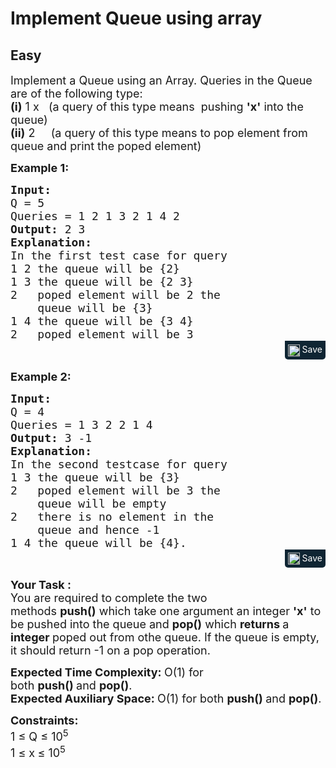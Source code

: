 # Implement Queue using array
## Easy
<div class="problems_problem_content__Xm_eO"><p><span style="font-size:18px">Implement a Queue using an Array. Queries in the Queue are of the following type:<br>
<strong>(i)</strong>&nbsp;1 x&nbsp; &nbsp;(a query of this type means&nbsp;&nbsp;pushing&nbsp;<strong>'x'</strong>&nbsp;into the queue)<br>
<strong>(ii)</strong>&nbsp;2 &nbsp; &nbsp; (a query of this type means to pop&nbsp;element from queue and print the poped element)</span></p>

<p><span style="font-size:18px"><strong>Example 1:</strong></span></p>

<pre style="margin-bottom: 0px;"><span style="font-size:18px"><strong>Input:
</strong>Q = 5
Queries = 1 2 1 3 2 1 4 2
<strong>Output: </strong>2&nbsp;3<strong>
Explanation:
</strong>In the first test case for query&nbsp;
1 2 the queue will be {2}
1 3 the queue will be {2 3}
2 &nbsp; poped element will be 2 the 
    queue will be {3}
1 4 the queue will be {3 4}
2 &nbsp; poped element will be 3&nbsp;</span>
</pre><div class="saveCodeBtnTag" style="text-align:right; margin-bottom:17px;"><span class="saveCodeBtnSpan saveCodeBtnTag" style="background:#0f2533; padding: 5px; border-radius: 0 0 5px 5px;  display: inline-block;" onmouseover="this.style=`background:#797979;;padding: 5px; border-radius: 0 0 5px 5px;  display: inline-block;`" ;="" onmouseout="this.style=`background:#0f2533; padding: 5px; border-radius: 0 0 5px 5px;  display: inline-block;`;"><a src="?&amp;url=https://practice.geeksforgeeks.org/problems/implement-queue-using-array/1&amp;title=Implement%20Queue%20using%20array%20%7C%20Practice%20%7C%20GeeksforGeeks&amp;hashtags=&amp;code=Input%3A%0AQ%20%3D%205%0AQueries%20%3D%201%202%201%203%202%201%204%202%0AOutput%3A%202%C2%A03%0AExplanation%3A%0AIn%20the%20first%20test%20case%20for%20query%C2%A0%0A1%202%20the%20queue%20will%20be%20%7B2%7D%0A1%203%20the%20queue%20will%20be%20%7B2%203%7D%0A2%20%C2%A0%20poped%20element%20will%20be%202%20the%20%0A%20%20%20%20queue%20will%20be%20%7B3%7D%0A1%204%20the%20queue%20will%20be%20%7B3%204%7D%0A2%20%C2%A0%20poped%20element%20will%20be%203%C2%A0%0A" class="saveCodeBtn saveCodeBtnTag" style="color: white; text-decoration: none; text-shadow: none; background-color: transparent;"><img src="chrome-extension://annlhfjgbkfmbbejkbdpgbmpbcjnehbb/images/saveicon.png" style="margin:0; display: inline-block; vertical-align: middle; height: 19px; width: 19px;background: #ffffff00; border: none;" class="saveCodeBtnTag"> Save</a><a></a></span></div>

<p><span style="font-size:18px"><strong>Example 2:</strong></span></p>

<pre style="margin-bottom: 0px;"><span style="font-size:18px"><strong>Input:
</strong>Q = 4
Queries = 1 3 2 2 1 4 &nbsp; 
<strong>Output: </strong>3 -1<strong>
Explanation:
</strong>In the second testcase for query&nbsp;
1 3 the queue will be {3}
2&nbsp; &nbsp;poped element will be 3 the
&nbsp;   queue will be empty
2&nbsp; &nbsp;there is no element in the
&nbsp;   queue and hence -1
1 4 the queue will be {4}.&nbsp;</span></pre><div class="saveCodeBtnTag" style="text-align:right; margin-bottom:17px;"><span class="saveCodeBtnSpan saveCodeBtnTag" style="background: rgb(15, 37, 51); padding: 5px; border-radius: 0px 0px 5px 5px; display: inline-block;" onmouseover="this.style=`background:#797979;;padding: 5px; border-radius: 0 0 5px 5px;  display: inline-block;`" ;="" onmouseout="this.style=`background:#0f2533; padding: 5px; border-radius: 0 0 5px 5px;  display: inline-block;`;"><a src="?&amp;url=https://practice.geeksforgeeks.org/problems/implement-queue-using-array/1&amp;title=Implement%20Queue%20using%20array%20%7C%20Practice%20%7C%20GeeksforGeeks&amp;hashtags=&amp;code=Input%3A%0AQ%20%3D%204%0AQueries%20%3D%201%203%202%202%201%204%20%C2%A0%20%0AOutput%3A%203%20-1%0AExplanation%3A%0AIn%20the%20second%20testcase%20for%20query%C2%A0%0A1%203%20the%20queue%20will%20be%20%7B3%7D%0A2%C2%A0%20%C2%A0poped%20element%20will%20be%203%20the%0A%C2%A0%20%20%20queue%20will%20be%20empty%0A2%C2%A0%20%C2%A0there%20is%20no%20element%20in%20the%0A%C2%A0%20%20%20queue%20and%20hence%20-1%0A1%204%20the%20queue%20will%20be%20%7B4%7D.%C2%A0" class="saveCodeBtn saveCodeBtnTag" style="color: white; text-decoration: none; text-shadow: none; background-color: transparent;"><img src="chrome-extension://annlhfjgbkfmbbejkbdpgbmpbcjnehbb/images/saveicon.png" style="margin:0; display: inline-block; vertical-align: middle; height: 19px; width: 19px;background: #ffffff00; border: none;" class="saveCodeBtnTag"> Save</a><a></a></span></div>

<p><span style="font-size:18px"><strong>Your Task :</strong><br>
You are required to complete the two methods&nbsp;<strong>push()</strong>&nbsp;which take one argument an integer&nbsp;<strong>'x'</strong>&nbsp;to be pushed into the queue&nbsp;and&nbsp;<strong>pop()</strong>&nbsp;which <strong>returns </strong>a <strong>integer&nbsp;</strong>poped out from othe queue. If the queue is empty, it should return -1 on a pop operation.&nbsp;</span></p>

<p><span style="font-size:18px"><strong>Expected Time Complexity:&nbsp;</strong>O(1) for both&nbsp;<strong>push()&nbsp;</strong>and&nbsp;<strong>pop()</strong>.<br>
<strong>Expected Auxiliary Space:&nbsp;</strong>O(1) for both&nbsp;<strong>push()&nbsp;</strong>and&nbsp;<strong>pop()</strong>.</span></p>

<p><span style="font-size:18px"><strong>Constraints:</strong><br>
1 ≤ Q ≤ 10<sup>5</sup><br>
1 ≤ x<strong> </strong>≤ 10<sup>5</sup></span></p>
</div>